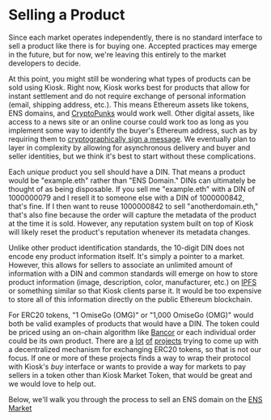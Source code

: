 # Selling a Product

Since each market operates independently, there is no standard interface to sell a product like there is for buying one. Accepted practices may emerge in the future, but for now, we're leaving this entirely to the market developers to decide.

At this point, you might still be wondering what types of products can be sold using Kiosk. Right now, Kiosk works best for products that allow for instant settlement and do not require exchange of personal information (email, shipping address, etc.). This means Ethereum assets like tokens, ENS domains, and [CryptoPunks](https://www.larvalabs.com/cryptopunks) would work well. Other digital assets, like access to a news site or an online course could work too as long as you implement some way to identify the buyer's Ethereum address, such as by requiring them to [cryptographically sign a message](https://github.com/ethereum/wiki/wiki/JavaScript-API#web3ethsign). We eventually plan to layer in complexity by allowing for asynchronous delivery and buyer and seller identities, but we think it's best to start without these complications.

Each *unique* product you sell should have a DIN. That means a product would be "example.eth" rather than "ENS Domain." DINs can ultimately be thought of as being disposable. If you sell me "example.eth" with a DIN of 1000000079 and I resell it to someone else with a DIN of 1000000842, that's fine. If I then want to reuse 1000000842 to sell "anotherdomain.eth," that's also fine because the order will capture the metadata of the product at the time it is sold. However, any reputation system built on top of Kiosk will likely reset the product's reputation whenever its metadata changes. 

Unlike other product identification standards, the 10-digit DIN does not encode eny product information itself. It's simply a pointer to a market. However, this allows for sellers to associate an unlimited amount of information with a DIN and common standards will emerge on how to store product information (image, description, color, manufacturer, etc.) on [IPFS](https://ipfs.io/) or something similar so that Kiosk clients parse it. It would be too expensive to store all of this information directly on the public Ethereum blockchain.

For ERC20 tokens, "1 OmiseGo (OMG)" or "1,000 OmiseGo (OMG)" would both be valid examples of products that would have a DIN. The token could be priced using an on-chain algorithm like [Bancor](https://www.bancor.network/) or each individual order could be its own product. There are [a](https://etherdelta.com) [lot](https://kyber.network/) [of](https://swap.tech/) [projects](https://0xproject.com/) trying to come up with a decentralized mechanism for exchanging ERC20 tokens, so that is not our focus. If one or more of these projects finds a way to wrap their protocol with Kiosk's *buy* interface or wants to provide a way for markets to pay sellers in a token other than Kiosk Market Token, that would be great and we would love to help out.

Below, we'll walk you through the process to sell an ENS domain on the [ENS Market]()